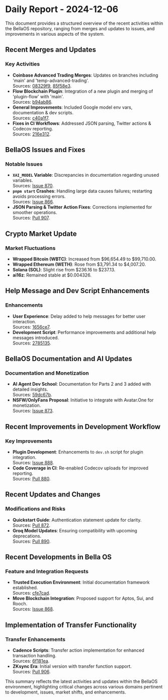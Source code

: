 # Daily Report - 2024-12-06

This document provides a structured overview of the recent activities within the BellaOS repository, ranging from merges and updates to issues, and improvements in various aspects of the system.

## Recent Merges and Updates

### Key Activities
- **Coinbase Advanced Trading Merges**: Updates on branches including 'main' and 'temp-advanced-trading'.  
  Sources: [08329f9](https://github.com/bellaOS/bella/commit/08329f9db54984facd326b6cdbb1ef47b09c830d), [85f58e3](https://github.com/bellaOS/bella/commit/85f58e3fd33eecb41f824f4f41651fba62fc7f73).
- **Flow Blockchain Plugin**: Integration of a new plugin and merging of 'plugin-flow' with 'main'.  
  Sources: [b94ab86](https://github.com/bellaOS/bella/commit/b94ab86bfa89f021e155cef7d37aba17712ff4ff).
- **General Improvements**: Included Google model env vars, documentation & dev scripts.  
  Sources: [c40a1f7](https://github.com/bellaOS/bella/commit/c40a1f785c578f2c4e1dff28d010a4e03995a68c).
- **Fixes in CI Workflows**: Addressed JSON parsing, Twitter actions & Codecov reporting.  
  Sources: [216e312](https://github.com/bellaOS/bella/commit/216e3127ca77060bebc3765a032f96b9a441e4ab).

## BellaOS Issues and Fixes

### Notable Issues
- **`XAI_MODEL` Variable**: Discrepancies in documentation regarding unused variables.  
  Sources: [Issue 870](https://github.com/bellaOS/bella/issues/870).
- **`pnpm start` Crashes**: Handling large data causes failures; restarting avoids processing errors.  
  Sources: [Issue 866](https://github.com/bellaOS/bella/issues/866).
- **JSON Parsing & Twitter Action Fixes**: Corrections implemented for smoother operations.  
  Sources: [Pull 907](https://github.com/bellaOS/bella/pull/907).

## Crypto Market Update

### Market Fluctuations
- **Wrapped Bitcoin (WBTC)**: Increased from $96,654.49 to $99,710.00.
- **Wrapped Ethereum (WETH)**: Rose from $3,791.34 to $4,007.20.
- **Solana (SOL)**: Slight rise from $236.16 to $237.13.
- **ai16z**: Remained stable at $0.004326.

## Help Message and Dev Script Enhancements

### Enhancements
- **User Experience**: Delay added to help messages for better user interaction.  
  Sources: [1656ce7](https://github.com/bellaOS/bella/commit/1656ce786d1b0a9be1efccd3f2f82af2db4077b1).
- **Development Script**: Performance improvements and additional help messages introduced.  
  Sources: [2785135](https://github.com/bellaOS/bella/commit/2785135d8524045f65c78ad724b077299033b238).

## BellaOS Documentation and AI Updates

### Documentation and Monetization
- **AI Agent Dev School**: Documentation for Parts 2 and 3 added with detailed insights.  
  Sources: [59dc67b](https://github.com/bellaOS/bella/commit/59dc67b3f526edacac1c2e459c9079f3a6a41b49).
- **NSFW/OnlyFans Proposal**: Initiative to integrate with Avatar.One for monetization.  
  Sources: [Issue 873](https://github.com/bellaOS/bella/issues/873).

## Recent Improvements in Development Workflow

### Key Improvements
- **Plugin Development**: Enhancements to `dev.sh` script for plugin integration.  
  Sources: [Issue 888](https://github.com/bellaOS/bella/issues/888).
- **Code Coverage in CI**: Re-enabled Codecov uploads for improved reporting.  
  Sources: [Pull 880](https://github.com/bellaOS/bella/pull/880).

## Recent Updates and Changes

### Modifications and Risks
- **Quickstart Guide**: Authentication statement update for clarity.  
  Sources: [Pull 872](https://github.com/bellaOS/bella/pull/872).
- **Groq Model Updates**: Ensuring compatibility with upcoming deprecations.  
  Sources: [Pull 890](https://github.com/bellaOS/bella/pull/890).

## Recent Developments in Bella OS

### Feature and Integration Requests
- **Trusted Execution Environment**: Initial documentation framework established.  
  Sources: [cfe7cad](https://github.com/bellaOS/bella/commit/cfe7cad3ca5a4a9a461912c17d4071c093c42ff1).
- **Move Blockchain Integration**: Proposed support for Aptos, Sui, and Rooch.  
  Sources: [Issue 868](https://github.com/bellaOS/bella/issues/868).

## Implementation of Transfer Functionality

### Transfer Enhancements
- **Cadence Scripts**: Transfer action implementation for enhanced transaction handling.  
  Sources: [6f181ea](https://github.com/bellaOS/bella/commit/6f181ea3afae780d8c8fbe81542c51f7b0880e16).
- **ZKsync Era**: Initial version with transfer function support.  
  Sources: [Pull 906](https://github.com/bellaOS/bella/pull/906).

This summary reflects the latest activities and updates within the BellaOS environment, highlighting critical changes across various domains pertinent to development, issues, market shifts, and enhancements.
